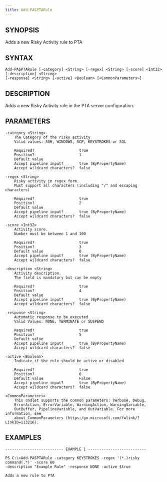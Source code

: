 ```yaml
---
title: Add-PASPTARule
---
```


## SYNOPSIS

Adds a new Risky Activity rule to PTA

## SYNTAX

    Add-PASPTARule [-category] <String> [-regex] <String> [-score] <Int32> [-description] <String>
    [-response] <String> [-active] <Boolean> [<CommonParameters>]

## DESCRIPTION

Adds a new Risky Activity rule in the PTA server configuration.

## PARAMETERS

    -category <String>
        The Category of the risky activity
        Valid values: SSH, WINDOWS, SCP, KEYSTROKES or SQL

        Required?                    true
        Position?                    1
        Default value
        Accept pipeline input?       true (ByPropertyName)
        Accept wildcard characters?  false

    -regex <String>
        Risky activity in regex form.
        Must support all characters (including "/" and escaping characters)

        Required?                    true
        Position?                    2
        Default value
        Accept pipeline input?       true (ByPropertyName)
        Accept wildcard characters?  false

    -score <Int32>
        Activity score.
        Number must be between 1 and 100

        Required?                    true
        Position?                    3
        Default value                0
        Accept pipeline input?       true (ByPropertyName)
        Accept wildcard characters?  false

    -description <String>
        Activity description.
        The field is mandatory but can be empty

        Required?                    true
        Position?                    4
        Default value
        Accept pipeline input?       true (ByPropertyName)
        Accept wildcard characters?  false

    -response <String>
        Automatic response to be executed
        Valid Values: NONE, TERMINATE or SUSPEND

        Required?                    true
        Position?                    5
        Default value
        Accept pipeline input?       true (ByPropertyName)
        Accept wildcard characters?  false

    -active <Boolean>
        Indicate if the rule should be active or disabled

        Required?                    true
        Position?                    6
        Default value                False
        Accept pipeline input?       true (ByPropertyName)
        Accept wildcard characters?  false

    <CommonParameters>
        This cmdlet supports the common parameters: Verbose, Debug,
        ErrorAction, ErrorVariable, WarningAction, WarningVariable,
        OutBuffer, PipelineVariable, and OutVariable. For more information, see
        about_CommonParameters (https:/go.microsoft.com/fwlink/?LinkID=113216).

## EXAMPLES

    -------------------------- EXAMPLE 1 --------------------------

    PS C:\>Add-PASPTARule -category KEYSTROKES -regex '(*.)risky command(.*)' -score 60
    -description "Example Rule" -response NONE -active $true

    Adds a new rule to PTA

